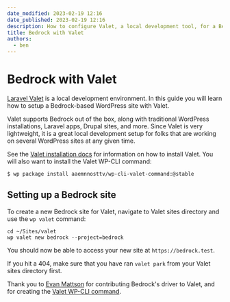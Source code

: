 ```yaml
---
date_modified: 2023-02-19 12:16
date_published: 2023-02-19 12:16
description: How to configure Valet, a local development tool, for a Bedrock-based WordPress site.
title: Bedrock with Valet
authors:
  - ben
---
```


# Bedrock with Valet

[Laravel Valet](https://laravel.com/docs/10.x/valet) is a local development environment. In this guide you will learn how to setup a Bedrock-based WordPress site with Valet.

Valet supports Bedrock out of the box, along with traditional WordPress installations, Laravel apps, Drupal sites, and more. Since Valet is very lightweight, it is a great local development setup for folks that are working on several WordPress sites at any given time.

See the [Valet installation docs](https://laravel.com/docs/10.x/valet#installation) for information on how to install Valet. You will also want to install the Valet WP-CLI command:

```shell
$ wp package install aaemnnosttv/wp-cli-valet-command:@stable
```

## Setting up a Bedrock site

To create a new Bedrock site for Valet, navigate to Valet sites directory and use the `wp valet` command:

```shell
cd ~/Sites/valet
wp valet new bedrock --project=bedrock
```

You should now be able to access your new site at `https://bedrock.test`.

If you hit a 404, make sure that you have ran `valet park` from your Valet sites directory first.

Thank you to [Evan Mattson](https://discourse.roots.io/u/aaemnnosttv) for contributing Bedrock's driver to Valet, and for creating the [Valet WP-CLI command](https://github.com/aaemnnosttv/wp-cli-valet-command).

